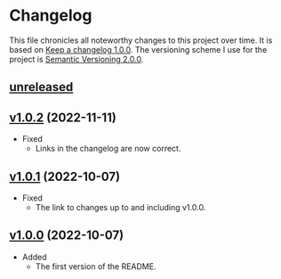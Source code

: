 # Changelog

This file chronicles all noteworthy changes to this project over time. It is based on [Keep a changelog 1.0.0](https://keepachangelog.com/en/1.0.0/). The versioning scheme I use for the project is [Semantic Versioning 2.0.0](https://semver.org/).

## [unreleased]

## [v1.0.2] (2022-11-11)

-   Fixed
    -   Links in the changelog are now correct.

## [v1.0.1] (2022-10-07)

-   Fixed
    -   The link to changes up to and including v1.0.0.

## [v1.0.0] (2022-10-07)

-   Added
    -   The first version of the README.


[unreleased]: https://github.com/jn-programutveckling/.github/compare/v1.0.2…HEAD
[v1.0.2]: https://github.com/jn-programutveckling/.github/compare/v1.0.1…v1.0.2
[v1.0.1]: https://github.com/jn-programutveckling/.github/compare/v1.0.0…v1.0.1
[v1.0.0]: https://github.com/jn-programutveckling/.github/compare/57ab3d6a1d8dedf290785314b6b497cd6ca185d6…v1.0.0